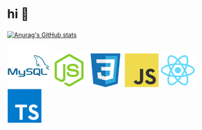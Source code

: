# hi 👋

###




[![Anurag's GitHub stats](https://github-readme-stats.vercel.app/api?username=igulino)](https://github.com/igulino/github-readme-stats)
</div>

<div>
  <div style="display inline-block">
  <img src="https://github.com/devicons/devicon/blob/master/icons/mysql/mysql-plain-wordmark.svg" height="100px" whidt="100px" >
    <img src="https://github.com/devicons/devicon/blob/master/icons/nodejs/nodejs-plain.svg" height="80px" whidt="100px">
      <img src="https://github.com/devicons/devicon/blob/master/icons/css3/css3-original.svg" height="80px" whidt="100px">
        <img src="https://github.com/devicons/devicon/blob/master/icons/javascript/javascript-original.svg" height="80px" whidt="100px">
          <img src="https://github.com/devicons/devicon/blob/master/icons/react/react-original.svg" height="80px" whidt="100px">
            <img src="https://github.com/devicons/devicon/blob/master/icons/typescript/typescript-plain.svg" height="80px" whidt="100px">
    
  </div>
